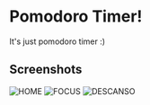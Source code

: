 # Pomodoro Timer!
It's just pomodoro timer :)

## Screenshots

![HOME](https://i.postimg.cc/FF6FbwHr/Screenshot-2024-06-12-131744.png)
![FOCUS](https://i.postimg.cc/7LBhFhw7/Screenshot-2024-06-12-131807.png)
![DESCANSO](https://i.postimg.cc/434n2Vks/Screenshot-2024-06-12-131945.png)
